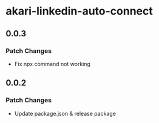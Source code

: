 # akari-linkedin-auto-connect

## 0.0.3

### Patch Changes

-   Fix npx command not working

## 0.0.2

### Patch Changes

-   Update package.json & release package
